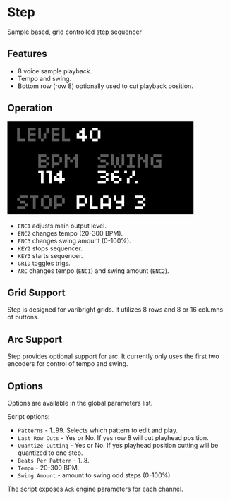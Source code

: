 ---
---

# Step

Sample based, grid controlled step sequencer

## Features

- 8 voice sample playback.
- Tempo and swing.
- Bottom row (row 8) optionally used to cut playback position.

## Operation

![screenshot](screen.png)

- `ENC1` adjusts main output level.
- `ENC2` changes tempo (20-300 BPM).
- `ENC3` changes swing amount (0-100%).
- `KEY2` stops sequencer.
- `KEY3` starts sequencer.
- `GRID` toggles trigs.
- `ARC` changes tempo (`ENC1`) and swing amount (`ENC2`).

## Grid Support

Step is designed for varibright grids. It utilizes 8 rows and 8 or 16 columns of buttons.

## Arc Support

Step provides optional support for arc. It currently only uses the first two encoders for control of tempo and swing.

## Options

Options are available in the global parameters list.

Script options:

- `Patterns` - 1..99. Selects which pattern to edit and play.
- `Last Row Cuts` - Yes or No. If yes row 8 will cut playhead position.
- `Quantize Cutting` - Yes or No. If yes playhead position cutting will be quantized to one step.
- `Beats Per Pattern` - 1..8.
- `Tempo` - 20-300 BPM.
- `Swing Amount` - amount to swing odd steps (0-100%).

The script exposes `Ack` engine parameters for each channel.

